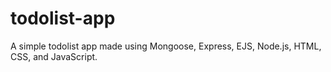 # todolist-app
A simple todolist app made using Mongoose, Express, EJS, Node.js, HTML, CSS, and JavaScript.
